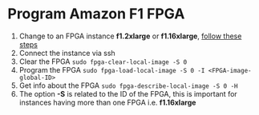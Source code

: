 # Program Amazon F1 FPGA

1. Change to an FPGA instance **f1.2xlarge** or **f1.16xlarge**, [follow these steps](change_instance_type.md)
1. Connect the instance via ssh
1. Clear the FPGA `sudo fpga-clear-local-image -S 0`
1. Program the FPGA `sudo fpga-load-local-image -S 0 -I <FPGA-image-global-ID>`
1. Get info about the FPGA `sudo fpga-describe-local-image -S 0 -H`
1. The option **-S** is related to the ID of the FPGA, this is important for instances having more than
one FPGA i.e. **f1.16xlarge**
